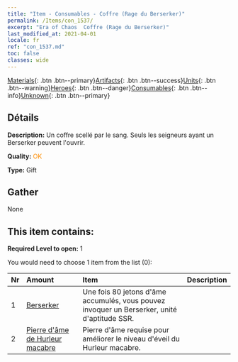 ```yaml
---
title: "Item - Consumables - Coffre (Rage du Berserker)"
permalink: /Items/con_1537/
excerpt: "Era of Chaos  Coffre (Rage du Berserker)"
last_modified_at: 2021-04-01
locale: fr
ref: "con_1537.md"
toc: false
classes: wide
---
```

 [Materials](/fr/Items/){: .btn .btn--primary}[Artifacts](/fr/Items/Artifacts/){: .btn .btn--success}[Units](/fr/Items/Units/){: .btn .btn--warning}[Heroes](/fr/Items/Heroes/){: .btn .btn--danger}[Consumables](/fr/Items/Consumables/){: .btn .btn--info}[Unknown](/fr/Items/Unknown/){: .btn .btn--primary}

## Détails
 **Description:** Un coffre scellé par le sang. Seuls les seigneurs ayant un Berserker peuvent l'ouvrir.

 **Quality:** <span style="color: #FF8C00">OK</span>

 **Type:** Gift

## Gather

  None

## This item contains:

 **Required Level to open:** 1

 You would need to choose 1 item from the list (0):

  | Nr | Amount |     Item    | Description |
  |:---|:-------|:------------|:-----------:|
  | 1 | [Berserker](/fr/Items/unt_224/) | Une fois 80 jetons d'âme accumulés, vous pouvez invoquer un Berserker, unité d'aptitude SSR. | 
  | 2 | [Pierre d'âme de Hurleur macabre](/fr/Items/unt_312/) | Pierre d'âme requise pour améliorer le niveau d'éveil du Hurleur macabre. | 

